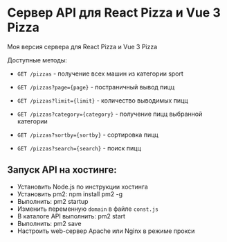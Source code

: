 # Сервер API для React Pizza и Vue 3 Pizza

Моя версия сервера для React Pizza и Vue 3 Pizza

Доступные методы:

- `GET /pizzas` - получение всех машин из категории sport

- `GET /pizzas?page={page}` - постраничный вывод пицц

- `GET /pizzas?limit={limit}` - количество выводимых пицц

- `GET /pizzas?category={category}` - получение пицц выбранной категории

- `GET /pizzas?sortby={sortby}` - сортировка пицц

- `GET /pizzas?search={search}` - поиск пицц

## Запуск API на хостинге:

- Установить Node.js по инструкции хостинга
- Установить pm2: npm install pm2 -g
- Выполнить: pm2 startup
- Изменить переменную `domain` в файле `const.js`
- В каталоге API выполнить: pm2 start
- Выполнить: pm2 save
- Настроить web-сервер Apache или Nginx в режиме прокси
